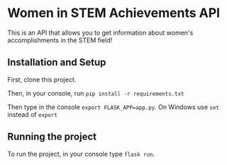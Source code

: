 # Women in STEM Achievements API

This is an API that allows you to get information about women's accomplishments in the STEM field!

## Installation and Setup

First, clone this project.

Then, in your console, run `pip install -r requirements.txt`

Then type in the console `export FLASK_APP=app.py`.
On Windows use `set` instead of `export`

## Running the project

To run the project, in your console type `flask run`.
